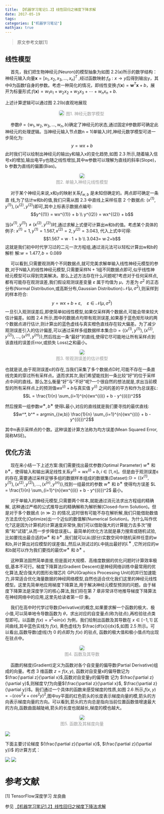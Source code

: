 ```yaml
---
title: 【机器学习笔记1.2】线性回归之梯度下降求解
date: 2017-05-19
tags:
categories: ["机器学习笔记"]
mathjax: true
---
```


> 原文参考文献[1]


## 线性模型
&emsp; 首先，我们把生物神经元(Neuron)的模型抽象为如图 2.2(a)所示的数学结构：神经元输入向量$\mathbf{x} = [x_1, x_2, x_3, ..., x_n ]^T$ ,经过函数映射:$f_θ:x→y$后得到输出y，其中θ为函数f自身的参数。考虑一种简化的情况，即线性变换:$f(\mathbf{x}) = \mathbf{w}^T \mathbf{x} + b$，展开为标量形式:$f(\mathbf{x}) = w_1 x_1 + w_2 x_2 + w_3 x_3 + ⋯ + w_n x_n + b$.
<!-- more -->

上述计算逻辑可以通过图 2.2(b)直观地展现
<center>
    <img style="border-radius: 0.3125em;
    box-shadow: 0 2px 4px 0 rgba(34,36,38,.12),0 2px 10px 0 rgba(34,36,38,.08);" 
    src="https://github.com/JuneXia/JuneXia.github.io/raw/hexo/source/images/ml/%E7%BA%BF%E6%80%A7%E5%9B%9E%E5%BD%921.jpg">
    <div style="color:orange; 
    display: inline-block;
    color: #999;
    padding: 2px;">图1. 神经元数学模型</div>
</center>


&emsp; 参数$\theta = \{w_1, w_2, w_3, ..., w_n, b\}$确定了神经元的状态,通过固定$θ$参数即可确定此神经元的处理逻辑。当神经元输入节点数n = 1(单输入)时,神经元数学模型可进一步简化为:
$$y = wx + b$$
此时我们可以绘制出神经元的输出y和输入x的变化趋势,如图 2.3 所示,随着输入信号x的增加,输出电平y也随之线性增加,其中w参数可以理解为直线的斜率(Slope)，b 参数为直线的偏置(Bias)。
<center>
    <img style="border-radius: 0.3125em;
    box-shadow: 0 2px 4px 0 rgba(34,36,38,.12),0 2px 10px 0 rgba(34,36,38,.08);" 
    src="https://github.com/JuneXia/JuneXia.github.io/raw/hexo/source/images/ml/%E7%BA%BF%E6%80%A7%E5%9B%9E%E5%BD%922.jpg">
    <div style="color:orange; border-bottom: 
    display: inline-block;
    color: #999;
    padding: 2px;">图2. 单输入神经元线性模型</div>
</center>


&emsp; 对于某个神经元来说,x和y的映射关系$f_{w,b}$ 是未知但确定的。两点即可确定一条直
线,为了估计w和b的值,我们只需从图 2.3 中直线上采样任意 2 个数据点:
$(x^{(1)}, y^{(1)}), (x^{(2)}, y^{(2)})$即可,其中上标表示数据点编号:
$$y^{(1)} = wx^{(1)} + b \\
y^{(2)} = wx^{(2)} + b$$


当$(x^{(1)}, y^{(1)}) ≠ (x^{(2)}, y^{(2)})$时,通过求解上式便可计算出w和b的值。考虑某个具体的例子:
$x^{(1)} = 1, y^{(1)} = 1.567 , x^{(2)} = 2, y^{(2)} = 3.043$, 代入上式中可得:
$$1.567 = w ∙ 1 + b \\
3.043= w∙2+b$$
这就是我们初中时代学习过的二元一次方程组,通过消元法可以轻松计算出w和b的解析
解:$w=1.477, b=0.089$

&emsp; 可以看到,只需要观测两个不同数据点,就可完美求解单输入线性神经元模型的参数,对于N输入的线性神经元模型,只需要采样N + 1组不同数据点即可,似乎线性神经元模型可以得到完美解决。那么上述方法存在什么问题呢?考虑对于任何采样点,都有可能存在观测误差,我们假设观测误差变量 $ε$ 属于均值为 $μ$，方差为 $σ^2$ 的正态分布(Normal Distribution,或高斯分布,Gaussian Distribution):$\mathcal{N}(μ, σ^2)$,则采样到的样本符合:
$$y = wx + b + ε, \quad ε \in \mathcal{N}(μ, σ^2)$$
一旦引入观测误差后,即使简单如线性模型,如果仅采样两个数据点,可能会带来较大估计偏差。如图 2.4 所示,图中的数据点均带有观测误差,如果基于蓝色矩形块的两个数据点进行估计,则计算出的蓝色虚线与真实橙色直线存在较大偏差。为了减少观测误差引入的估计偏差,可以通过采样多组数据样本集合$\mathbb{D} = \{(x^{(1)}, y^{(1)}), (x^{(2)}, y^{(2)}), ..., (x^{(n)}, y^{(n)})\}$,然后找出一条“最好”的直线,使得它尽可能地让所有采样点到该直线的误差(Error,或损失 Loss)之和最小。
<center>
    <img style="border-radius: 0.3125em;
    box-shadow: 0 2px 4px 0 rgba(34,36,38,.12),0 2px 10px 0 rgba(34,36,38,.08);" 
    src="https://github.com/JuneXia/JuneXia.github.io/raw/hexo/source/images/ml/%E7%BA%BF%E6%80%A7%E5%9B%9E%E5%BD%92_%E5%B8%A6%E8%A7%82%E6%B5%8B%E8%AF%AF%E5%B7%AE%E7%9A%84%E4%BC%B0%E8%AE%A1%E6%A8%A1%E5%9E%8B.jpg">
    <div style="color:orange; border-bottom: 
    display: inline-block;
    color: #999;
    padding: 2px;">图3. 带观测误差的估计模型</div>
</center>


也就是说,由于观测误差ε的存在,当我们采集了多个数据点D时,可能不存在一条直线完美的穿过所有采样点。退而求其次,我们希望能找到一条比较“好”的位于采样点中间的直线。那么怎么衡量“好”与“不好”呢?一个很自然的想法就是,求出当前模型的所有采样点上的预测值$wx^{(i)} + b$与真实值 $y^{(i)}$ 之间的差的平方和作为总误差$L$:
$$L = \frac{1}{n} \sum_{i=1}^{n}(wx^{(i)} + b - y^{(i)})^2$$

然后搜索一组参数$w^∗, b^∗$ 使得L最小,对应的直线就是我们要寻找的最优直线:
$$w^*, b^* = argmin_{(w,b)} \frac{1}{n} \sum_{i=1}^{n}(wx^{(i)} + b - y^{(i)})^2$$

其中n表示采样点的个数。这种误差计算方法称为均方误差(Mean Squared Error,简称MSE)。


## 优化方法
&emsp; 现在来小结一下上述方案:我们需要找出最优参数(Optimal Parameter) $w^∗$ 和 $b^∗$，使得输入和输出满足线性关系$y^{(i)} = wx^{(i)} + b, i ∈ [1, n]$。但是由于观测误差ε的存在,需要通过采样足够多组的数据样本组成的数据集(Dataset):$\mathbb{D} = \{(x^{(1)}, y^{(1)}), (x^{(2)}, y^{(2)}), ..., (x^{(n)}, y^{(n)})\}$,找到一组最优的参数 $w^∗$ 和 $b^∗$ 使得均方误差 $L = \frac{1}{n} \sum_{i=1}^{n}(wx^{(i)} + b - y^{(i)})^2$ 最小。

&emsp; 对于单输入的神经元模型,只需要两个样本,就能通过消元法求出方程组的精确解, 这种通过严格的公式推导出的精确解称为解析解(Closed-form Solution)。但是对于多个数据点 $(n ≫ 2)$ 的情况,这时很有可能不存在解析解,我们只能借助数值方法去优化(Optimize)出一个近似的数值解(Numerical Solution)。为什么叫作优化?这是因为计算机的计算速度非常快,我们可以借助强大的计算能力去多次“搜索”和“试错”,从而一步步降低误差L。最简单的优化方法就是暴力搜索或随机试验,比如要找出最合适的$w^∗$ 和 $b^∗$ ,我们就可以从(部分)实数空间中随机采样任意的w和b,并计算出对应模型的误差值$L$,然后从测试过的${L}$中挑出最好的$L^∗$ ,它所对应的w和b就可以作为我们要找的最优$w^∗$ 和 $b^∗$ 。

&emsp; 这种算法固然简单直接,但是面对大规模、高维度数据的优化问题时计算效率极低,基本不可行。梯度下降算法(Gradient Descent)是神经网络训练中最常用的优化算法,配合强大的图形处理芯片 GPU(Graphics Processing Unit)的并行加速能力,非常适合优化海量数据的神经网络模型,自然也适合优化我们这里的神经元线性模型。这里先简单地应用梯度下降算法,用于解决神经元模型预测的问题。由于梯度下降算法是深度学习的核心算法,我们将在第 7 章非常详尽地推导梯度下降算法在神经网络中的应用,这里先给读者第一印
象。


&emsp; 我们在高中时代学过导数(Derivative)的概念,如果要求解一个函数的极大、极小值,可以简单地令导数函数为 $\theta$，求出对应的自变量点(称为驻点),再检验驻点类型即可。以函数 $f(x) = x^2 \centerdot sin(x)$ 为例，我们绘制出函数及其导数在 $x ∈ [−1 ,1]$ 区间曲线,其中蓝色实线为 $f(x)$, 黄色虚线为 $\frac{df(x)}{dx}$,如图 2.5 所示。可以看出,函数导数(虚线)为 0 的点即为 $f(x)$ 的驻点, 函数的极大值和极小值点均出现在驻点中。
<center>
    <img style="border-radius: 0.3125em;
    box-shadow: 0 2px 4px 0 rgba(34,36,38,.12),0 2px 10px 0 rgba(34,36,38,.08);" 
    src="https://github.com/JuneXia/JuneXia.github.io/raw/hexo/source/images/ml/%E7%BA%BF%E6%80%A7%E5%9B%9E%E5%BD%92_%E5%87%BD%E6%95%B0%E5%8F%8A%E5%85%B6%E5%AF%BC%E6%95%B0.jpg">
    <div style="color:orange; border-bottom: 
    display: inline-block;
    color: #999;
    padding: 2px;">图4. 函数及其导数</div>
</center>

&emsp; 函数的梯度(Gradient)定义为函数对各个自变量的偏导数(Partial Derivative)组成的向量。考虑 3 维函数 $z = f(x, y)$, 函数对自变量x的偏导数记为 $\frac{\partial z}{\partial x}$,函数对自变量y的偏导数
记为 $\frac{\partial z}{\partial y}$,则梯度$∇f$为向量$(\frac{\partial z}{\partial x}$, $\frac{\partial z}{\partial y})$。我们通过一个具体的函数来感受梯度的性质,如图 2.6 所示,$f(x, y) = −(cos^2x + cos^2y)^2$,图中xy平面的红色箭头的长度表示梯度向量的模,箭头的方向表示梯度向量的方向。可以看到,箭头的方向总是指向当前位置函数值增速最大的方向,函数曲面越陡峭,箭头的长度也就越长,梯度的模也越大。
<center>
    <img style="border-radius: 0.3125em;
    box-shadow: 0 2px 4px 0 rgba(34,36,38,.12),0 2px 10px 0 rgba(34,36,38,.08);" 
    src="https://github.com/JuneXia/JuneXia.github.io/raw/hexo/source/images/ml/%E7%BA%BF%E6%80%A7%E5%9B%9E%E5%BD%92_%E5%87%BD%E6%95%B0%E5%8F%8A%E5%85%B6%E6%A2%AF%E5%BA%A6%E5%90%91%E9%87%8F.jpg">
    <br>
    <div style="color:orange; border-bottom: 
    display: inline-block;
    color: #999;
    padding: 2px;">图5. 函数及其梯度向量</div>
</center>


![](chart/线性回归3.jpg)

下面主要讨论梯度 $(\frac{\partial z}{\partial x}$, $\frac{\partial z}{\partial y})$ 的计算方式：

![](https://github.com/JuneXia/JuneXia.github.io/raw/hexo/source/images/ml/%E7%BA%BF%E6%80%A7%E5%9B%9E%E5%BD%92_%E8%AE%A1%E7%AE%97%E6%A2%AF%E5%BA%A61.jpg)
![](https://github.com/JuneXia/JuneXia.github.io/raw/hexo/source/images/ml/%E7%BA%BF%E6%80%A7%E5%9B%9E%E5%BD%92_%E8%AE%A1%E7%AE%97%E6%A2%AF%E5%BA%A62.jpg)



# 参考文献
[1] TensorFlow深度学习 龙良曲

参见 [【机器学习笔记1.2】线性回归之梯度下降法求解](https://blog.csdn.net/yahstudio/article/details/80573592)
